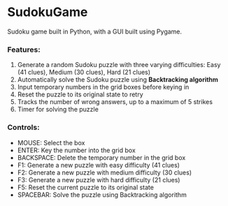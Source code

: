 # SudokuGame
Sudoku game built in Python, with a GUI built using Pygame.

### Features:
1. Generate a random Sudoku puzzle with three varying difficulties: Easy (41 clues), Medium (30 clues), Hard (21 clues)
2. Automatically solve the Sudoku puzzle using **Backtracking algorithm**
3. Input temporary numbers in the grid boxes before keying in
4. Reset the puzzle to its original state to retry
5. Tracks the number of wrong answers, up to a maximum of 5 strikes
6. Timer for solving the puzzle

### Controls:
* MOUSE: Select the box
* ENTER: Key the number into the grid box
* BACKSPACE: Delete the temporary number in the grid box
* F1: Generate a new puzzle with easy difficulty (41 clues)
* F2: Generate a new puzzle with medium difficulty (30 clues)
* F3: Generate a new puzzle with hard difficulty (21 clues)
* F5: Reset the current puzzle to its original state
* SPACEBAR: Solve the puzzle using Backtracking algorithm
